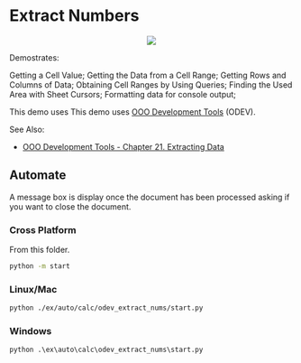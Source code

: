 # Extract Numbers

<p align="center">
<img src="https://user-images.githubusercontent.com/4193389/203180252-c49795dc-54f7-4dda-812a-03e125b13c09.png">
</p>


Demostrates:

Getting a Cell Value; Getting the Data from a Cell Range; Getting Rows and Columns of Data; Obtaining Cell Ranges by Using Queries; Finding the Used Area with Sheet Cursors; Formatting data for console output;

This demo uses This demo uses [OOO Development Tools] (ODEV).

See Also:

- [OOO Development Tools - Chapter 21. Extracting Data](https://python-ooo-dev-tools.readthedocs.io/en/latest/odev/part4/chapter21.html)

## Automate

A message box is display once the document has been processed asking if you want to close the document.


### Cross Platform

From this folder.

```sh
python -m start
```

### Linux/Mac

```sh
python ./ex/auto/calc/odev_extract_nums/start.py
```


### Windows

```ps
python .\ex\auto\calc\odev_extract_nums\start.py
```


[OOO Development Tools]: https://python-ooo-dev-tools.readthedocs.io/en/latest/

